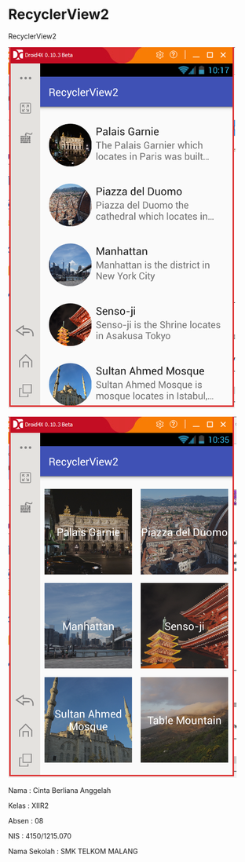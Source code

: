 # RecyclerView2

RecyclerView2

![screenshot 1](https://github.com/cintaberliana/RecyclerView2/blob/master/RV2.1.PNG)

![screenshot 2](https://github.com/cintaberliana/RecyclerView2/blob/master/RV2.2.PNG)

Nama : Cinta Berliana Anggelah

Kelas : XIIR2

Absen : 08

NIS : 4150/1215.070 

Nama Sekolah : SMK TELKOM MALANG
